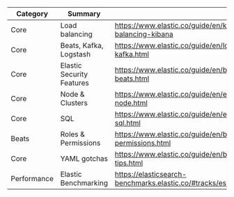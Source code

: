 | Category  | Summary  | URL  |
|---|---|---|
| Core | Load balancing| https://www.elastic.co/guide/en/kibana/current/production.html#load-balancing-kibana |
| Core | Beats, Kafka, Logstash| https://www.elastic.co/guide/en/logstash/current/use-filebeat-modules-kafka.html |
| Core | Elastic Security Features| https://www.elastic.co/guide/en/beats/filebeat/current/securing-beats.html |
| Core | Node & Clusters | https://www.elastic.co/guide/en/elasticsearch/reference/master/modules-node.html |
| Core | SQL | https://www.elastic.co/guide/en/elasticsearch/reference/current/xpack-sql.html |
| Beats | Roles & Permissions | https://www.elastic.co/guide/en/beats/libbeat/7.8/config-file-permissions.html |
| Core | YAML gotchas| https://www.elastic.co/guide/en/beats/libbeat/7.8/config-file-format-tips.html |
| Performance | Elastic Benchmarking| https://elasticsearch-benchmarks.elastic.co/#tracks/esql/nightly/default/90d|
